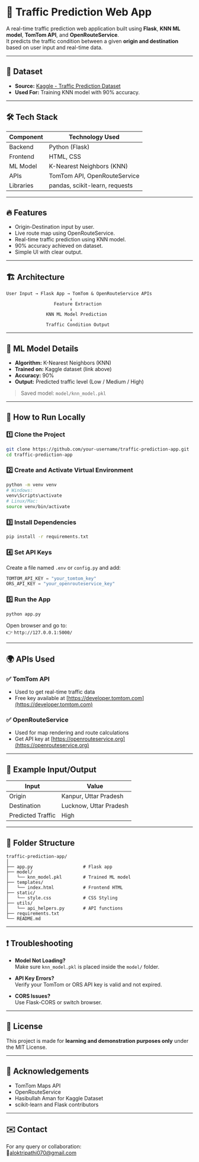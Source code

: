 # 🚦 Traffic Prediction Web App

A real-time traffic prediction web application built using **Flask**, **KNN ML model**, **TomTom API**, and **OpenRouteService**.  
It predicts the traffic condition between a given **origin and destination** based on user input and real-time data.

---

## 📂 Dataset

- **Source:** [Kaggle - Traffic Prediction Dataset](https://www.kaggle.com/datasets/hasibullahaman/traffic-prediction-dataset)
- **Used For:** Training KNN model with 90% accuracy.

---

## 🛠️ Tech Stack

| Component         | Technology Used             |
|-------------------|------------------------------|
| Backend           | Python (Flask)              |
| Frontend          | HTML, CSS                   |
| ML Model          | K-Nearest Neighbors (KNN)   |
| APIs              | TomTom API, OpenRouteService |
| Libraries         | pandas, scikit-learn, requests |

---

## 🔥 Features

- Origin-Destination input by user.
- Live route map using OpenRouteService.
- Real-time traffic prediction using KNN model.
- 90% accuracy achieved on dataset.
- Simple UI with clear output.

---

## 🏗️ Architecture

```
User Input → Flask App → TomTom & OpenRouteService APIs
                        ↓
                  Feature Extraction
                        ↓
               KNN ML Model Prediction
                        ↓
               Traffic Condition Output
```

---

## 🧪 ML Model Details

- **Algorithm:** K-Nearest Neighbors (KNN)
- **Trained on:** Kaggle dataset (link above)
- **Accuracy:** 90%
- **Output:** Predicted traffic level (Low / Medium / High)

> Saved model: `model/knn_model.pkl`

---

## 🚀 How to Run Locally

### 1️⃣ Clone the Project

```bash
git clone https://github.com/your-username/traffic-prediction-app.git
cd traffic-prediction-app
```

### 2️⃣ Create and Activate Virtual Environment

```bash
python -m venv venv
# Windows:
venv\Scripts\activate
# Linux/Mac:
source venv/bin/activate
```

### 3️⃣ Install Dependencies

```bash
pip install -r requirements.txt
```

### 4️⃣ Set API Keys

Create a file named `.env` or `config.py` and add:

```python
TOMTOM_API_KEY = "your_tomtom_key"
ORS_API_KEY = "your_openrouteservice_key"
```

### 5️⃣ Run the App

```bash
python app.py
```

Open browser and go to:  
👉 `http://127.0.0.1:5000/`

---

## 🌍 APIs Used

### ✅ TomTom API
- Used to get real-time traffic data
- Free key available at [https://developer.tomtom.com](https://developer.tomtom.com)

### ✅ OpenRouteService
- Used for map rendering and route calculations
- Get API key at [https://openrouteservice.org](https://openrouteservice.org)

---

## 🧾 Example Input/Output

| Input                | Value                          |
|---------------------|--------------------------------|
| Origin              | Kanpur, Uttar Pradesh          |
| Destination         | Lucknow, Uttar Pradesh         |
| Predicted Traffic   | High                           |

---

## 📁 Folder Structure

```
traffic-prediction-app/
│
├── app.py                   # Flask app
├── model/
│   └── knn_model.pkl        # Trained ML model
├── templates/
│   └── index.html           # Frontend HTML
├── static/
│   └── style.css            # CSS Styling
├── utils/
│   └── api_helpers.py       # API functions
├── requirements.txt
└── README.md
```

---

## ❗ Troubleshooting

- **Model Not Loading?**  
  Make sure `knn_model.pkl` is placed inside the `model/` folder.

- **API Key Errors?**  
  Verify your TomTom or ORS API key is valid and not expired.

- **CORS Issues?**  
  Use Flask-CORS or switch browser.

---

## 📜 License

This project is made for **learning and demonstration purposes only** under the MIT License.

---

## 🙌 Acknowledgements

- TomTom Maps API  
- OpenRouteService  
- Hasibullah Aman for Kaggle Dataset  
- scikit-learn and Flask contributors

---

## ✉️ Contact

For any query or collaboration:  
📧aloktripathi070@gmail.com



